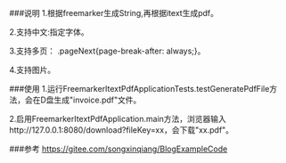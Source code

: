 ###说明
1.根据freemarker生成String,再根据itext生成pdf。

2.支持中文:指定字体。

3.支持多页： .pageNext{page-break-after: always;}。

4.支持图片。

###使用
1.运行FreemarkerItextPdfApplicationTests.testGeneratePdfFile方法，会在D盘生成"invoice.pdf"文件。

2.启用FreemarkerItextPdfApplication.main方法，浏览器输入http://127.0.0.1:8080/download?fileKey=xx，会下载"xx.pdf"。

###参考
https://gitee.com/songxinqiang/BlogExampleCode